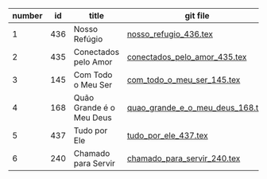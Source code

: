 number  | id    | title | git file | site link | 
---|-------|-------|----------|-----------| 
1 | 436    | Nosso Refúgio | [nosso_refugio_436.tex](https://github.com/psalterio/repository/blob/master/songs/pt/nosso_refugio_436.tex) | http://dev.psalterio.net/song/436 |  
2 | 435    | Conectados pelo Amor | [conectados_pelo_amor_435.tex](https://github.com/psalterio/repository/blob/master/songs/pt/conectados_pelo_amor_435.tex) | http://dev.psalterio.net/song/435 |  
3 | 145    | Com Todo o Meu Ser | [com_todo_o_meu_ser_145.tex](https://github.com/psalterio/repository/blob/master/songs/pt/com_todo_o_meu_ser_145.tex) | http://dev.psalterio.net/song/145 |  
4 | 168    | Quão Grande é o Meu Deus | [quao_grande_e_o_meu_deus_168.tex](https://github.com/psalterio/repository/blob/master/songs/pt/quao_grande_e_o_meu_deus_168.tex) | http://dev.psalterio.net/song/168 |  
5 | 437    | Tudo por Ele | [tudo_por_ele_437.tex](https://github.com/psalterio/repository/blob/master/songs/pt/tudo_por_ele_437.tex) | http://dev.psalterio.net/song/437 |  
6 | 240    | Chamado para Servir | [chamado_para_servir_240.tex](https://github.com/psalterio/repository/blob/master/songs/pt/chamado_para_servir_240.tex) | http://dev.psalterio.net/song/240 |  
